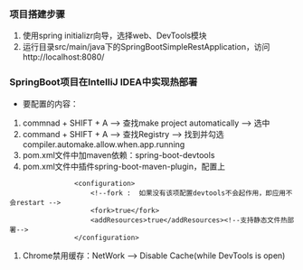 ### 项目搭建步骤
1. 使用spring initializr向导，选择web、DevTools模块
2. 运行目录src/main/java下的SpringBootSimpleRestApplication，访问http://localhost:8080/

### SpringBoot项目在IntelliJ IDEA中实现热部署
* 要配置的内容：
1. commnad + SHIFT + A --> 查找make project automatically --> 选中
2. command + SHIFT + A --> 查找Registry --> 找到并勾选compiler.automake.allow.when.app.running
3. pom.xml文件中加maven依赖：spring-boot-devtools
1. pom.xml文件中插件spring-boot-maven-plugin，配置上
```
                <configuration>
                    <!--fork :  如果没有该项配置devtools不会起作用，即应用不会restart -->
                    <fork>true</fork>
                    <addResources>true</addResources><!--支持静态文件热部署-->
                </configuration>
```
1. Chrome禁用缓存：NetWork --> Disable Cache(while DevTools is open)